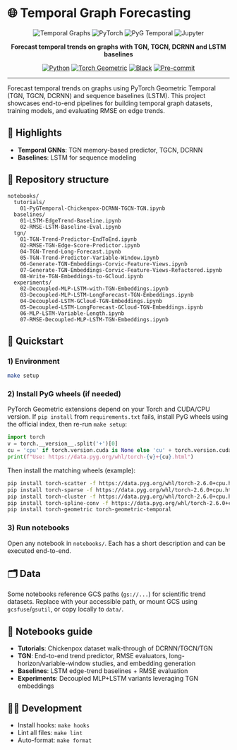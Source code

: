 # 🌐 Temporal Graph Forecasting

<div align="center">

![Temporal Graphs](https://img.shields.io/badge/Temporal-Graphs-593CFB?style=for-the-badge&logo=chronometer)
![PyTorch](https://img.shields.io/badge/PyTorch-2.x-EE4C2C?style=for-the-badge&logo=pytorch)
![PyG Temporal](https://img.shields.io/badge/PyG-Temporal-3776AB?style=for-the-badge&logo=graphql)
![Jupyter](https://img.shields.io/badge/Jupyter-Notebooks-F37626?style=for-the-badge&logo=jupyter)

**Forecast temporal trends on graphs with TGN, TGCN, DCRNN and LSTM baselines**

[![Python](https://img.shields.io/badge/Python-3.11+-blue?style=flat&logo=python)](https://www.python.org)
[![Torch Geometric](https://img.shields.io/badge/Torch%20Geometric-Temporal-purple?style=flat)](https://pyg.org)
[![Black](https://img.shields.io/badge/Code%20Style-Black-000000.svg?style=flat)](https://github.com/psf/black)
[![Pre-commit](https://img.shields.io/badge/Pre--commit-enabled-brightgreen?style=flat)](https://pre-commit.com/)

</div>

---

Forecast temporal trends on graphs using PyTorch Geometric Temporal (TGN, TGCN, DCRNN) and sequence baselines (LSTM). This project showcases end-to-end pipelines for building temporal graph datasets, training models, and evaluating RMSE on edge trends.

## 🌟 Highlights
- **Temporal GNNs**: TGN memory-based predictor, TGCN, DCRNN
- **Baselines**: LSTM for sequence modeling

## 📁 Repository structure
```
notebooks/
  tutorials/
    01-PyGTemporal-Chickenpox-DCRNN-TGCN-TGN.ipynb
  baselines/
    01-LSTM-EdgeTrend-Baseline.ipynb
    02-RMSE-LSTM-Baseline-Eval.ipynb
  tgn/
    01-TGN-Trend-Predictor-EndToEnd.ipynb
    02-RMSE-TGN-Edge-Score-Predictor.ipynb
    04-TGN-Trend-Long-Forecast.ipynb
    05-TGN-Trend-Predictor-Variable-Window.ipynb
    06-Generate-TGN-Embeddings-Corvic-Feature-Views.ipynb
    07-Generate-TGN-Embeddings-Corvic-Feature-Views-Refactored.ipynb
    08-Write-TGN-Embeddings-to-GCloud.ipynb
  experiments/
    02-Decoupled-MLP-LSTM-with-TGN-Embeddings.ipynb
    03-Decoupled-MLP-LSTM-LongForecast-TGN-Embeddings.ipynb
    04-Decoupled-LSTM-GCloud-TGN-Embeddings.ipynb
    05-Decoupled-LSTM-LongForecast-GCloud-TGN-Embeddings.ipynb
    06-MLP-LSTM-Variable-Length.ipynb
    07-RMSE-Decoupled-MLP-LSTM-TGN-Embeddings.ipynb
```

## 🚀 Quickstart

### 1) Environment
```bash
make setup
```

### 2) Install PyG wheels (if needed)
PyTorch Geometric extensions depend on your Torch and CUDA/CPU version. If `pip install` from `requirements.txt` fails, install PyG wheels using the official index, then re-run `make setup`:
```python
import torch
v = torch.__version__.split('+')[0]
cu = 'cpu' if torch.version.cuda is None else 'cu' + torch.version.cuda.replace('.', '')
print(f"Use: https://data.pyg.org/whl/torch-{v}+{cu}.html")
```
Then install the matching wheels (example):
```bash
pip install torch-scatter -f https://data.pyg.org/whl/torch-2.6.0+cpu.html
pip install torch-sparse -f https://data.pyg.org/whl/torch-2.6.0+cpu.html
pip install torch-cluster -f https://data.pyg.org/whl/torch-2.6.0+cpu.html
pip install torch-spline-conv -f https://data.pyg.org/whl/torch-2.6.0+cpu.html
pip install torch-geometric torch-geometric-temporal
```

### 3) Run notebooks
Open any notebook in `notebooks/`. Each has a short description and can be executed end-to-end.

## 🗂️ Data
Some notebooks reference GCS paths (`gs://...`) for scientific trend datasets. Replace with your accessible path, or mount GCS using `gcsfuse`/`gsutil`, or copy locally to `data/`.

## 📓 Notebooks guide
- **Tutorials**: Chickenpox dataset walk-through of DCRNN/TGCN/TGN
- **TGN**: End-to-end trend predictor, RMSE evaluators, long-horizon/variable-window studies, and embedding generation
- **Baselines**: LSTM edge-trend baselines + RMSE evaluation
- **Experiments**: Decoupled MLP+LSTM variants leveraging TGN embeddings

## 🧑‍💻 Development
- Install hooks: `make hooks`
- Lint all files: `make lint`
- Auto-format: `make format`
